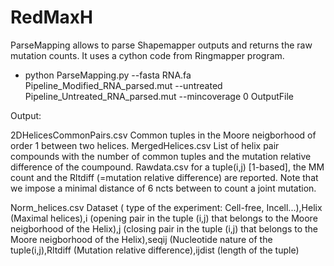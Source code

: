 # RedMaxH

ParseMapping allows to parse Shapemapper outputs and returns the raw mutation counts. It uses a cython code from Ringmapper program.

  - python ParseMapping.py --fasta RNA.fa Pipeline_Modified_RNA_parsed.mut --untreated  Pipeline_Untreated_RNA_parsed.mut   --mincoverage 0 OutputFile


Output:

2DHelicesCommonPairs.csv  Common tuples in the Moore neigborhood of order 1 between two helices.
MergedHelices.csv         List of helix pair compounds with the number of common tuples and the mutation relative difference of the coumpound.
Rawdata.csv  for a tuple(i,j) [1-based], the MM count and the Rltdiff (=mutation relative difference) are reported. Note that we impose a minimal distance of 6 ncts 
between to count a joint mutation. 

Norm_helices.csv  Dataset ( type of the experiment: Cell-free, Incell...),Helix (Maximal helices),i (opening pair in the tuple (i,j) that belongs to the Moore neigborhood of the Helix),j (closing pair in the tuple (i,j) that belongs to the Moore neigborhood of the Helix),seqij (Nucleotide nature of the tuple(i,j),Rltdiff (Mutation relative difference),ijdist (length of the tuple)


 
